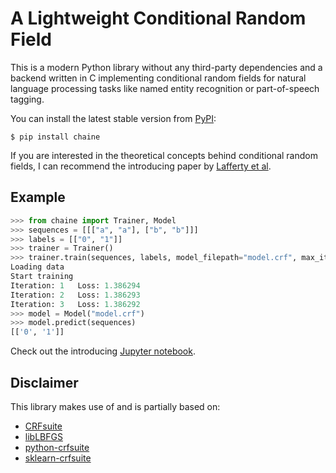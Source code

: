 # A Lightweight Conditional Random Field

This is a modern Python library without any third-party dependencies and a backend written in C implementing conditional random fields for natural language processing tasks like named entity recognition or part-of-speech tagging.

You can install the latest stable version from [PyPI](https://pypi.org/project/chaine):

```
$ pip install chaine
```

If you are interested in the theoretical concepts behind conditional random fields, I can recommend the introducing paper by [Lafferty et al](https://repository.upenn.edu/cgi/viewcontent.cgi?article=1162&context=cis_papers).


## Example

```python
>>> from chaine import Trainer, Model
>>> sequences = [[["a", "a"], ["b", "b"]]]
>>> labels = [["0", "1"]]
>>> trainer = Trainer()
>>> trainer.train(sequences, labels, model_filepath="model.crf", max_iterations=3)
Loading data
Start training
Iteration: 1   Loss: 1.386294
Iteration: 2   Loss: 1.386293
Iteration: 3   Loss: 1.386292
>>> model = Model("model.crf")
>>> model.predict(sequences)
[['0', '1']]
```

Check out the introducing [Jupyter notebook](https://github.com/severinsimmler/chaine/blob/master/notebooks/tutorial.ipynb).


## Disclaimer

This library makes use of and is partially based on:

- [CRFsuite](https://github.com/chokkan/crfsuite)
- [libLBFGS](https://github.com/chokkan/liblbfgs)
- [python-crfsuite](https://github.com/scrapinghub/python-crfsuite)
- [sklearn-crfsuite](https://github.com/TeamHG-Memex/sklearn-crfsuite)
